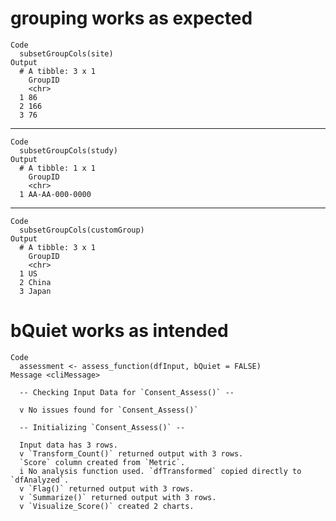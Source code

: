 # grouping works as expected

    Code
      subsetGroupCols(site)
    Output
      # A tibble: 3 x 1
        GroupID
        <chr>  
      1 86     
      2 166    
      3 76     

---

    Code
      subsetGroupCols(study)
    Output
      # A tibble: 1 x 1
        GroupID       
        <chr>         
      1 AA-AA-000-0000

---

    Code
      subsetGroupCols(customGroup)
    Output
      # A tibble: 3 x 1
        GroupID
        <chr>  
      1 US     
      2 China  
      3 Japan  

# bQuiet works as intended

    Code
      assessment <- assess_function(dfInput, bQuiet = FALSE)
    Message <cliMessage>
      
      -- Checking Input Data for `Consent_Assess()` --
      
      v No issues found for `Consent_Assess()`
      
      -- Initializing `Consent_Assess()` --
      
      Input data has 3 rows.
      v `Transform_Count()` returned output with 3 rows.
      `Score` column created from `Metric`.
      i No analysis function used. `dfTransformed` copied directly to `dfAnalyzed`.
      v `Flag()` returned output with 3 rows.
      v `Summarize()` returned output with 3 rows.
      v `Visualize_Score()` created 2 charts.


